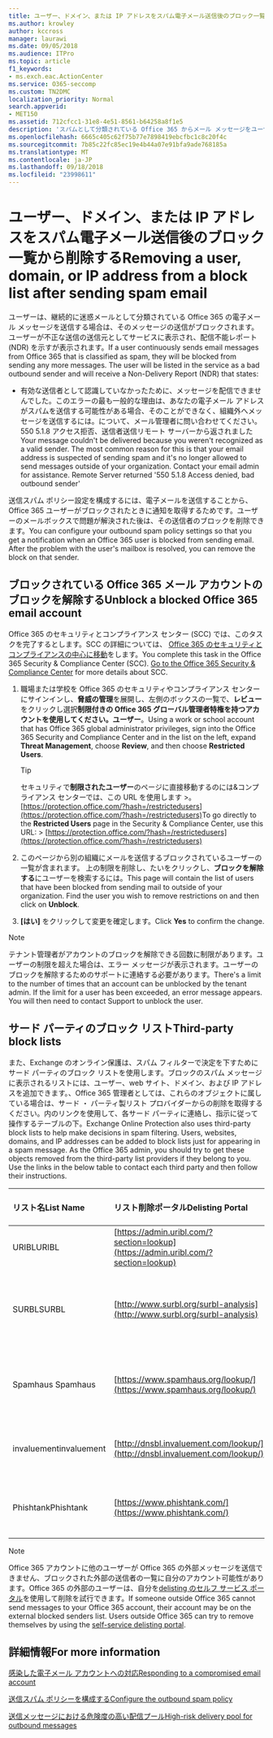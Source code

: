 ```yaml
---
title: ユーザー、ドメイン、または IP アドレスをスパム電子メール送信後のブロック一覧から削除する
ms.author: krowley
author: kccross
manager: laurawi
ms.date: 09/05/2018
ms.audience: ITPro
ms.topic: article
f1_keywords:
- ms.exch.eac.ActionCenter
ms.service: O365-seccomp
ms.custom: TN2DMC
localization_priority: Normal
search.appverid:
- MET150
ms.assetid: 712cfcc1-31e8-4e51-8561-b64258a8f1e5
description: 'スパムとして分類されている Office 365 からメール メッセージをユーザーが送り続ける場合、メッセージを送信しないようブロックされます。 '
ms.openlocfilehash: 6665c405c62f75b77e7898419ebcfbc1c8c20f4c
ms.sourcegitcommit: 7b85c22fc85ec19e4b44a07e91bfa9ade768185a
ms.translationtype: MT
ms.contentlocale: ja-JP
ms.lasthandoff: 09/18/2018
ms.locfileid: "23998611"
---
```

# <a name="removing-a-user-domain-or-ip-address-from-a-block-list-after-sending-spam-email"></a><span data-ttu-id="660a9-103">ユーザー、ドメイン、または IP アドレスをスパム電子メール送信後のブロック一覧から削除する</span><span class="sxs-lookup"><span data-stu-id="660a9-103">Removing a user, domain, or IP address from a block list after sending spam email</span></span>

<span data-ttu-id="660a9-p101">ユーザーは、継続的に迷惑メールとして分類されている Office 365 の電子メール メッセージを送信する場合は、そのメッセージの送信がブロックされます。ユーザーが不正な送信の送信元としてサービスに表示され、配信不能レポート (NDR) を示すが表示されます。</span><span class="sxs-lookup"><span data-stu-id="660a9-p101">If a user continuously sends email messages from Office 365 that is classified as spam, they will be blocked from sending any more messages. The user will be listed in the service as a bad outbound sender and will receive a Non-Delivery Report (NDR) that states:</span></span>

- <span data-ttu-id="660a9-p102">有効な送信者として認識していなかったために、メッセージを配信できませんでした。このエラーの最も一般的な理由は、あなたの電子メール アドレスがスパムを送信する可能性がある場合、そのことができなく、組織外へメッセージを送信するには。について、メール管理者に問い合わせてください。 550 5.1.8 アクセス拒否、送信者送信リモート サーバーから返されました</span><span class="sxs-lookup"><span data-stu-id="660a9-p102">Your message couldn't be delivered because you weren't recognized as a valid sender. The most common reason for this is that your email address is suspected of sending spam and it's no longer allowed to send messages outside of your organization. Contact your email admin for assistance.  Remote Server returned '550 5.1.8 Access denied, bad outbound sender'</span></span>

<span data-ttu-id="660a9-p103">送信スパム ポリシー設定を構成するには、電子メールを送信することから、Office 365 ユーザーがブロックされたときに通知を取得するためです。ユーザーのメールボックスで問題が解決された後は、その送信者のブロックを削除できます。</span><span class="sxs-lookup"><span data-stu-id="660a9-p103">You can configure your outbound spam policy settings so that you get a notification when an Office 365 user is blocked from sending email. After the problem with the user's mailbox is resolved, you can remove the block on that sender.</span></span>
  
## <a name="unblock-a-blocked-office-365-email-account"></a><span data-ttu-id="660a9-112">ブロックされている Office 365 メール アカウントのブロックを解除する</span><span class="sxs-lookup"><span data-stu-id="660a9-112">Unblock a blocked Office 365 email account</span></span>

<span data-ttu-id="660a9-p104">Office 365 のセキュリティとコンプライアンス センター (SCC) では、このタスクを完了するとします。SCC の詳細については、 [Office 365 のセキュリティとコンプライアンスの中心に移動](go-to-the-securitycompliance-center.md)をします。</span><span class="sxs-lookup"><span data-stu-id="660a9-p104">You complete this task in the Office 365 Security & Compliance Center (SCC). [Go to the Office 365 Security & Compliance Center](go-to-the-securitycompliance-center.md) for more details about SCC.</span></span>

1. <span data-ttu-id="660a9-115">職場または学校を Office 365 のセキュリティやコンプライアンス センターにサインインし、**脅威の管理**を展開し、左側のボックスの一覧で、**レビュー**をクリックし選択**制限付きの Office 365 グローバル管理者特権を持つアカウントを使用してください。ユーザー**。</span><span class="sxs-lookup"><span data-stu-id="660a9-115">Using a work or school account that has Office 365 global administrator privileges, sign into the Office 365 Security and Compliance Center and in the list on the left, expand **Threat Management**, choose **Review**, and then choose **Restricted Users**.</span></span>
    
    > [!TIP]
    > <span data-ttu-id="660a9-116">セキュリティで**制限されたユーザー**のページに直接移動するのには&amp;コンプライアンス センターでは、この URL を使用します >。[https://protection.office.com/?hash=/restrictedusers](https://protection.office.com/?hash=/restrictedusers)</span><span class="sxs-lookup"><span data-stu-id="660a9-116">To go directly to the **Restricted Users** page in the Security &amp; Compliance Center, use this URL: > [https://protection.office.com/?hash=/restrictedusers](https://protection.office.com/?hash=/restrictedusers)</span></span>

2. <span data-ttu-id="660a9-p105">このページから別の組織にメールを送信するブロックされているユーザーの一覧が含まれます。 上の制限を削除し、たいをクリックし、**ブロックを解除する**にユーザーを検索するには。</span><span class="sxs-lookup"><span data-stu-id="660a9-p105">This page will contain the list of users that have been blocked from sending mail to outside of your organization.  Find the user you wish to remove restrictions on and then click on **Unblock**.</span></span>

3. <span data-ttu-id="660a9-119">**[はい]** をクリックして変更を確定します。</span><span class="sxs-lookup"><span data-stu-id="660a9-119">Click **Yes** to confirm the change.</span></span> 
    
> [!NOTE]
> <span data-ttu-id="660a9-p106">テナント管理者がアカウントのブロックを解除できる回数に制限があります。ユーザーの制限を超えた場合は、エラー メッセージが表示されます。ユーザーのブロックを解除するためのサポートに連絡する必要があります。</span><span class="sxs-lookup"><span data-stu-id="660a9-p106">There's a limit to the number of times that an account can be unblocked by the tenant admin. If the limit for a user has been exceeded, an error message appears. You will then need to contact Support to unblock the user.</span></span>
  
## <a name="third-party-block-lists"></a><span data-ttu-id="660a9-122">サード パーティのブロック リスト</span><span class="sxs-lookup"><span data-stu-id="660a9-122">Third-party block lists</span></span>

<span data-ttu-id="660a9-p107">また、Exchange のオンライン保護は、スパム フィルターで決定を下すためにサード パーティのブロック リストを使用します。ブロックのスパム メッセージに表示されるリストには、ユーザー、web サイト、ドメイン、および IP アドレスを追加できます。、Office 365 管理者としては、これらのオブジェクトに属している場合は、サード ・ パーティ製リスト プロバイダーからの削除を取得するください。内のリンクを使用して、各サード パーティに連絡し、指示に従って操作するテーブルの下。</span><span class="sxs-lookup"><span data-stu-id="660a9-p107">Exchange Online Protection also uses third-party block lists to help make decisions in spam filtering. Users, websites, domains, and IP addresses can be added to block lists just for appearing in a spam message. As the Office 365 admin, you should try to get these objects removed from the third-party list providers if they belong to you. Use the links in the below table to contact each third party and then follow their instructions.</span></span>

|<span data-ttu-id="660a9-127">**リスト名**</span><span class="sxs-lookup"><span data-stu-id="660a9-127">**List Name**</span></span>|<span data-ttu-id="660a9-128">**リスト削除ポータル**</span><span class="sxs-lookup"><span data-stu-id="660a9-128">**Delisting Portal**</span></span>|<span data-ttu-id="660a9-129">**詳細情報**</span><span class="sxs-lookup"><span data-stu-id="660a9-129">**For more information**</span></span>|
|:-----|:-----|:-----|
|<span data-ttu-id="660a9-130">URIBL</span><span class="sxs-lookup"><span data-stu-id="660a9-130">URIBL</span></span>  <br/> |[https://admin.uribl.com/?section=lookup](https://admin.uribl.com/?section=lookup) <br/> |[<span data-ttu-id="660a9-131">URIBL web サイト</span><span class="sxs-lookup"><span data-stu-id="660a9-131">URIBL website </span></span>](https://uribl.com/) <br/> |
|<span data-ttu-id="660a9-132">SURBL</span><span class="sxs-lookup"><span data-stu-id="660a9-132">SURBL</span></span>  <br/> |[http://www.surbl.org/surbl-analysis](http://www.surbl.org/surbl-analysis) <br/> |[<span data-ttu-id="660a9-133">SURBL URI の評判のデータの概要</span><span class="sxs-lookup"><span data-stu-id="660a9-133">Introducing SURBL URI reputation data</span></span>](http://www.surbl.org/) <br/> |
|<span data-ttu-id="660a9-134">Spamhaus </span><span class="sxs-lookup"><span data-stu-id="660a9-134">Spamhaus</span></span>  <br/> |[https://www.spamhaus.org/lookup/](https://www.spamhaus.org/lookup/) <br/> |[<span data-ttu-id="660a9-135">DNSBL フィルタ リングを理解します。</span><span class="sxs-lookup"><span data-stu-id="660a9-135">Understanding DNSBL Filtering</span></span>](https://www.spamhaus.org/whitepapers/dnsbl_function/) <br/> |
|<span data-ttu-id="660a9-136">invaluement</span><span class="sxs-lookup"><span data-stu-id="660a9-136">invaluement</span></span>  <br/> |[http://dnsbl.invaluement.com/lookup/](http://dnsbl.invaluement.com/lookup/) <br/> |[<span data-ttu-id="660a9-137">invaluement スパム対策リスト</span><span class="sxs-lookup"><span data-stu-id="660a9-137">invaluement anti-spam list</span></span>](http://dnsbl.invaluement.com/) <br/> |
|<span data-ttu-id="660a9-138">Phishtank</span><span class="sxs-lookup"><span data-stu-id="660a9-138">Phishtank</span></span>  <br/> |[https://www.phishtank.com/](https://www.phishtank.com/) <br/> |[<span data-ttu-id="660a9-139">PhishTank のよく寄せられる質問</span><span class="sxs-lookup"><span data-stu-id="660a9-139">PhishTank FAQ</span></span>](https://www.phishtank.com/faq.php) <br/> |

> [!NOTE]
> <span data-ttu-id="660a9-p108">Office 365 アカウントに他のユーザーが Office 365 の外部メッセージを送信できません、ブロックされた外部の送信者の一覧に自分のアカウント可能性があります。Office 365 の外部のユーザーは、自分を[delisting のセルフ サービス ポータル](https://docs.microsoft.com/en-us/office365/SecurityCompliance/use-the-delist-portal-to-remove-yourself-from-the-office-365-blocked-senders-lis)を使用して削除を試行できます。</span><span class="sxs-lookup"><span data-stu-id="660a9-p108">If someone outside Office 365 cannot send messages to your Office 365 account, their account may be on the external blocked senders list. Users outside Office 365 can try to remove themselves by using the [self-service delisting portal](https://docs.microsoft.com/en-us/office365/SecurityCompliance/use-the-delist-portal-to-remove-yourself-from-the-office-365-blocked-senders-lis).</span></span> 

## <a name="for-more-information"></a><span data-ttu-id="660a9-142">詳細情報</span><span class="sxs-lookup"><span data-stu-id="660a9-142">For more information</span></span>

[<span data-ttu-id="660a9-143">感染した電子メール アカウントへの対応</span><span class="sxs-lookup"><span data-stu-id="660a9-143">Responding to a compromised email account</span></span>](responding-to-a-compromised-email-account.md)

[<span data-ttu-id="660a9-144">送信スパム ポリシーを構成する</span><span class="sxs-lookup"><span data-stu-id="660a9-144">Configure the outbound spam policy</span></span>](configure-the-outbound-spam-policy.md)
  
[<span data-ttu-id="660a9-145">送信メッセージにおける危険度の高い配信プール</span><span class="sxs-lookup"><span data-stu-id="660a9-145">High-risk delivery pool for outbound messages</span></span>](high-risk-delivery-pool-for-outbound-messages.md)

  

  


